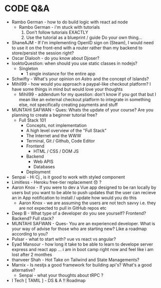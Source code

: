 # CODE Q&A

* Rambo German - ​how to do build logic with react ad node
  * Rambo German​ - i'm stuck with tutorials
    1. Don't follow tutorials EXACTLY
    2. Use the tutorial as a blueprint / guide
      Do your own thing...
* ShaneAJM - If I'm implementing OpenID sign on (Steam), I would need to use it on the front-end with a router rather than my backend to store/persist the session right?
* Oscar Dial​ooh - do you know about Djoser?
* lookto​Question: when should you use static classes in nodejs?
  * Singleton
    * 1 single instance for the entire app
* Schwifty​ - What's your opinion on Astro and the concept of Islands?
* Mihil99​ - how would you approach a paypal-like checkout platform? I have some things in mind but would love your thoughts
  * Mihil99​ - addendum for my question: don't know if you got that but I mean like an external checkout platform to integrate in something else, not specifically creating payments and stuff
* MUNTAHI SAFWAN - ​Ques: Whats the update of your course? Are you planning to create a beginner tutorial free?
  * Full Stack 101
    * Concepts, not implementation
    * A high level overview of the "Full Stack"
    * The Internet and the WWW
    * Terminal, Git / Github, Code Editor
    * Frontend
      * HTML / CSS / DOM JS
    * Backend
      * Web APIS
      * Databases
    * Deployment
* Senpai​ - Hi Cj , is it good to work with styled component
* Limitless​ - Heroku free-tier replacement 😞 ?
* Aaron Knox​ - If you were to dev a Vue app designed to be ran locally by users but you want to be able to push updates that the user can recieve an in App notification to install / update how would you do this
  * Aaron Knox​ - we are assuming the users are not tech savvy i.e. they are not expected to pull in GitHub repos etc 
* Deep B - ​What type of a developer do you see yourself? Frontend? Backend? Full stack?
* MUNTAHI SAFWAN​ - Ques- You are an experienced developer. What is your way of advise for those who are starting new? Like a roadmap according to you?
* Pulsar - ​what to start with? vue vs react vs angular?
* Eyad Mansour​ - how long it take to be able to learn to develope server express and react app ... i am in boot camp right now and feel like i am lost after 2 monthes
* thanveer Shah - ​Hot Take on Tailwind and State Managements?
* Marnix​ - Is nestjs a good framework for building api's? What's a good alternative?
  * Senpai​ - what your thoughts about tRPC ?
* I Tech [ TAMIL ] - ​DS & A !! Roadmap
